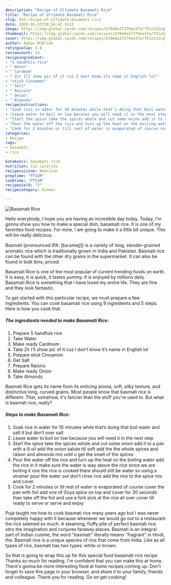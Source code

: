 ```yaml
---
description: "Recipe of Ultimate Basamati Rice"
title: "Recipe of Ultimate Basamati Rice"
slug: 443-recipe-of-ultimate-basamati-rice
date: 2020-05-31T20:54:47.911Z
image: https://img-global.cpcdn.com/recipes/b70e8e27279ee37e/751x532cq70/basamati-rice-recipe-main-photo.jpg
thumbnail: https://img-global.cpcdn.com/recipes/b70e8e27279ee37e/751x532cq70/basamati-rice-recipe-main-photo.jpg
cover: https://img-global.cpcdn.com/recipes/b70e8e27279ee37e/751x532cq70/basamati-rice-recipe-main-photo.jpg
author: Agnes McBride
ratingvalue: 3.8
reviewcount: 14
recipeingredient:
- "5 handfuls rice"
- " Water"
- " Cardmom"
- " Zir Ill show pic of it cuz I dont know its name in English lol"
- "stick Cinnamon"
- " Salt"
- " Raisins"
- " Onion"
- " Almonds"
recipeinstructions:
- "Soak rice in water for 10 minutes while that’s doing that boil water and salt it but don’t over salt"
- "Leave water to boil on low because you will need it in the next step"
- "Start the spice take the spices whole and cut some onion add it to a pan with a lil oil add the onion salute till soft add the the whole spices and raison and almonds mix until u get the smell of the spices"
- "Pour the water off the rice and turn up the heat on the boiling water add the rice in it make sure the water is way above the rice since we are boiling it one the rice is cooked there should still be water so using a strainer pour the water out don’t rinse rice add the rice to the spice mix and cover"
- "Cook for 2 minutes or till rest of water is evaporated of course cover the pan with foil add one of Goya spice on top and cover for 30 seconds than take off the foil and use a fork pick at the rice all over cover till ready to serve or serve and enjoy"
categories:
- Recipe
tags:
- basamati
- rice

katakunci: basamati rice 
nutrition: 112 calories
recipecuisine: American
preptime: "PT32M"
cooktime: "PT51M"
recipeyield: "2"
recipecategory: Dinner

---
```



![Basamati Rice](https://img-global.cpcdn.com/recipes/b70e8e27279ee37e/751x532cq70/basamati-rice-recipe-main-photo.jpg)

Hello everybody, I hope you are having an incredible day today. Today, I'm gonna show you how to make a special dish, basamati rice. It is one of my favorites food recipes. For mine, I am going to make it a little bit unique. This will be really delicious.

Basmati (pronounced IPA: [baːsmət̪i]) is a variety of long, slender-grained aromatic rice which is traditionally grown in India and Pakistan. Basmati rice can be found with the other dry grains in the supermarket. It can also be found in bulk bins, priced.

Basamati Rice is one of the most popular of current trending foods on earth. It is easy, it is quick, it tastes yummy. It is enjoyed by millions daily. Basamati Rice is something that I have loved my entire life. They are fine and they look fantastic.


To get started with this particular recipe, we must prepare a few ingredients. You can cook basamati rice using 9 ingredients and 5 steps. Here is how you cook that.

<!--inarticleads1-->

##### The ingredients needed to make Basamati Rice:

1. Prepare 5 handfuls rice
1. Take  Water
1. Make ready  Cardmom
1. Take  Zir I’ll show pic of it cuz I don’t know it’s name in English lol
1. Prepare stick Cinnamon
1. Get  Salt
1. Prepare  Raisins
1. Make ready  Onion
1. Take  Almonds


Basmati Rice gets its name from its enticing aroma, soft, silky texture, and distinctive long, curved grains. Most people know that basmati rice is different. That, somehow, it&#39;s fancier than the stuff you&#39;re used to. But what is basmati rice, really? 

<!--inarticleads2-->

##### Steps to make Basamati Rice:

1. Soak rice in water for 10 minutes while that’s doing that boil water and salt it but don’t over salt
1. Leave water to boil on low because you will need it in the next step
1. Start the spice take the spices whole and cut some onion add it to a pan with a lil oil add the onion salute till soft add the the whole spices and raison and almonds mix until u get the smell of the spices
1. Pour the water off the rice and turn up the heat on the boiling water add the rice in it make sure the water is way above the rice since we are boiling it one the rice is cooked there should still be water so using a strainer pour the water out don’t rinse rice add the rice to the spice mix and cover
1. Cook for 2 minutes or till rest of water is evaporated of course cover the pan with foil add one of Goya spice on top and cover for 30 seconds than take off the foil and use a fork pick at the rice all over cover till ready to serve or serve and enjoy


Puja taught me how to cook basmati rice many years ago but I was never completely happy with it because whenever we would go out to a restaurant the rice seemed so much. A steaming, fluffy pile of perfect basmati rice stirs the imagination and conjures faraway places. Basmati is an integral part of Indian cuisine; the word &#34;basmati&#34; literally means &#34;fragrant&#34; in Hindi, the. Basmati rice is a unique species of rice that come from India. Like as all types of rice, basmati has two types: white or brown. 

So that is going to wrap this up for this special food basamati rice recipe. Thanks so much for reading. I'm confident that you can make this at home. There's gonna be more interesting food at home recipes coming up. Don't forget to save this page in your browser, and share it to your family, friends and colleague. Thank you for reading. Go on get cooking!
